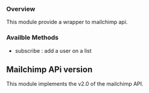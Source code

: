 ### Overview

This module provide a wrapper to mailchimp api.

### Availble Methods

- subscribe : add a user on a list 

## Mailchimp APi version

This module implements the v2.0 of the mailchimp API.